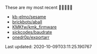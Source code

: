 These are my most recent 🌟🌟🌟🌟🌟

* [kb-elmo/sesame](https://github.com/kb-elmo/sesame)
* [brickbots/aball](https://github.com/brickbots/aball)
* [KMKfw/kmk_firmware](https://github.com/KMKfw/kmk_firmware)
* [sickcodes/baudrate](https://github.com/sickcodes/baudrate)
* [onedr0p/exportarr](https://github.com/onedr0p/exportarr)

Last updated: 2020-10-09T03:11:25.190767
